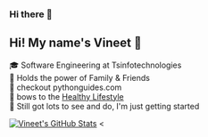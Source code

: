 ### Hi there 👋

## Hi! My name's Vineet 👋

🎓 Software Engineering at Tsinfotechnologies <br/>
🙌  Holds the power of Family & Friends <br/>
:green_heart: checkout pythonguides.com <br/>
:racehorse: bows to the [Healthy Lifestyle](https://amznlovr.in/) <br />
👀 Still got lots to see and do, I'm just getting started <br/>

[![Vineet's GitHub Stats](https://github-readme-stats.vercel.app/api?username=tech-vin&show_icons=true&title_color=fff&icon_color=79ff97&text_color=9f9f9f&bg_color=151515)](https://github.com/tech-vin)
<


<!--
**tech-vin/tech-vin** is a ✨ _special_ ✨ repository because its `README.md` (this file) appears on your GitHub profile.

Here are some ideas to get you started:

- 🔭 I’m currently working on ...
- 🌱 I’m currently learning ...
- 👯 I’m looking to collaborate on ...
- 🤔 I’m looking for help with ...
- 💬 Ask me about ...
- 📫 How to reach me: ...
- 😄 Pronouns: ...
- ⚡ Fun fact: ...
-->
